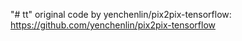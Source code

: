 "# tt"
original code by yenchenlin/pix2pix-tensorflow:
https://github.com/yenchenlin/pix2pix-tensorflow
